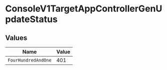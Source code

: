 # ConsoleV1TargetAppControllerGenUpdateStatus


## Values

| Name                | Value               |
| ------------------- | ------------------- |
| `FourHundredAndOne` | 401                 |